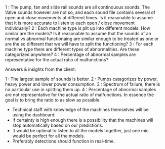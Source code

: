 1 : The pump, fan and slide rail sounds are all continouous sounds. The Valve sounds however are not so, and each sound file contains several of open and close movements at different times. Is it reasonable to assume that it is more accurate to listen to each open / close movement individually?
2 : Each machine type is plit up into different models. How similar are the models? Is it reasonable to assume that the sounds of an normal vs abnormal functionaing are similar enough to be treated as one or are the so different that we will have to split the functioning?
3 : For each machine type there are different types of abnormalities. Are these categorized anywhere?
4 : Percentage of abnormal samples are representative for the actual ratio of malfunctions?

Answers & insights from the client: 

1 : The largest sample of sounds is better.
2 : Pumps catagorizes by power, heavy power and lower power consumption.
3 : Spectrum of failure, there is no particular use in splitting them up.
4 : Percentage of abnormal samples are not representative for the actual ratio of malfunctions. In essence the goal is to bring the ratio to as slow as possible.

- Technical staff with knowledge of the machines themselves will be using the dashboard. 
- If certainty is high enough there is a possibility that the machines will stop automatically based on our predictions.
- It would be optimal to listen to all the models together, just one mic would be perfect for all the models.
- Preferably detections should function in real-time.